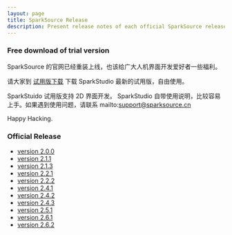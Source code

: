 ```yaml
---
layout: page
title: SparkSource Release
description: Present release notes of each official SparkSource release
---
```


### Free download of trial version

SparkSource 的官网已经重装上线，也该给广大人机界面开发爱好者一些福利。

请大家到
[试用版下载](http://www.sparksource.cn/html_ch/trial_download.html)
下载 SparkStudio 最新的试用版，自由使用。

SparkStuido 试用版支持 2D 界面开发。
SparkStudio 自带使用说明，比较容易上手。如果遇到使用问题，请联系
mailto:support@sparksource.cn

Happy Hacking.

### Official Release

 - [version 2.0.0](Release/SparkSource_Release_2.0.html)
 - [version 2.1.1](Release/SparkSource_Release_2.1.1.html)
 - [version 2.1.3](Release/SparkSource_Release_2.1.3.html)
 - [version 2.2.1](Release/SparkSource_Release_2.2.1.html)
 - [version 2.2.2](Release/SparkSource_Release_2.2.2.html)
 - [version 2.4.1](Release/SparkSource_Release_2.4.1.html)
 - [version 2.4.2](Release/SparkSource_Release_2.4.2.html)
 - [version 2.4.3](Release/SparkSource_Release_2.4.3.html)
 - [version 2.5.1](Release/SparkSource_Release_2.5.1.html)
 - [version 2.6.1](Release/SparkSource_Release_2.6.1.html)
 - [version 2.6.2](Release/SparkSource_Release_2.6.2.html)
